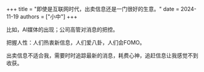 +++
title = "即使是互联网时代，出卖信息还是一门很好的生意。"
date = 2024-11-19
authors = ["小中"]
+++

比如，AI媒体的出现；公司高管对消息的把控。

把握人性：人们热衷新信息，人们爱八卦，人们会FOMO。

出卖信息不适合我，需要时时追踪最新的消息，耗费心神，追赶信息让我感觉不到收获。
